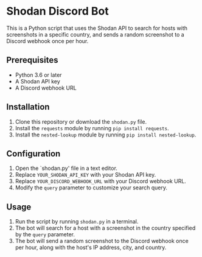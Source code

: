Shodan Discord Bot
==================

This is a Python script that uses the Shodan API to search for hosts with screenshots in a specific country, and sends a random screenshot to a Discord webhook once per hour.

Prerequisites
-------------

-   Python 3.6 or later
-   A Shodan API key
-   A Discord webhook URL

Installation
------------

1.  Clone this repository or download the `shodan.py` file.
2.  Install the `requests` module by running `pip install requests`.
3.  Install the `nested-lookup` module by running `pip install nested-lookup`.

Configuration
-------------

1.  Open the `shodan.py' file in a text editor.
2.  Replace `YOUR_SHODAN_API_KEY` with your Shodan API key.
3.  Replace `YOUR_DISCORD_WEBHOOK_URL` with your Discord webhook URL.
4.  Modify the `query` parameter to customize your search query.

Usage
-----

1.  Run the script by running `shodan.py` in a terminal.
2.  The bot will search for a host with a screenshot in the country specified by the `query` parameter.
3.  The bot will send a random screenshot to the Discord webhook once per hour, along with the host's IP address, city, and country.

